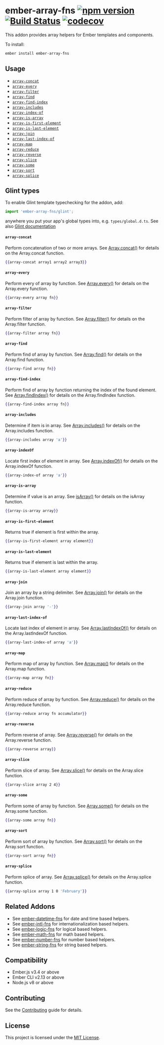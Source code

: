 ember-array-fns
[![npm version](https://badge.fury.io/js/ember-array-fns.svg)](https://badge.fury.io/js/ember-array-fns)
[![Build Status](https://travis-ci.com/robert-allan-frank/ember-array-fns.svg?branch=develop)](https://travis-ci.com/robert-allan-frank/ember-array-fns)
[![codecov](https://codecov.io/gh/robert-allan-frank/ember-array-fns/branch/develop/graph/badge.svg)](https://codecov.io/gh/robert-allan-frank/ember-array-fns)
==============================================================================
This addon provides array helpers for Ember templates and components.

To install:

```sh
ember install ember-array-fns
```

Usage
------------------------------------------------------------------------------
* [`array-concat`](#array-concat)
* [`array-every`](#array-every)
* [`array-filter`](#array-filter)
* [`array-find`](#array-find)
* [`array-find-index`](#array-find-index)
* [`array-includes`](#array-includes)
* [`array-index-of`](#array-index-of)
* [`array-is-array`](#array-is-array)
* [`array-is-first-element`](#array-is-first-element)
* [`array-is-last-element`](#array-is-last-element)
* [`array-join`](#array-join)
* [`array-last-index-of`](#array-last-index-of)
* [`array-map`](#array-map)
* [`array-reduce`](#array-reduce)
* [`array-reverse`](#array-reverse)
* [`array-slice`](#array-slice)
* [`array-some`](#array-some)
* [`array-sort`](#array-sort)
* [`array-splice`](#array-splice)

## Glint types
To enable Glint template typechecking for the addon, add:
```js
import 'ember-array-fns/glint';
```
anywhere you put your app's global types into, e.g. `types/global.d.ts`.
See also [Glint documentation](https://typed-ember.gitbook.io/glint/using-glint/ember/using-addons)

#### `array-concat`
Perform concatenation of two or more arrays. See [Array.concat()](https://developer.mozilla.org/en-US/docs/Web/JavaScript/Reference/Global_Objects/Array/concat) for details on the Array.concat function.


```hbs
{{array-concat array1 array2 array3}}
```

#### `array-every`
Perform every of array by function. See [Array.every()](https://developer.mozilla.org/en-US/docs/Web/JavaScript/Reference/Global_Objects/Array/every) for details on the Array.every function.

```hbs
{{array-every array fn}}
```

#### `array-filter`
Perform filter of array by function. See [Array.filter()](https://developer.mozilla.org/en-US/docs/Web/JavaScript/Reference/Global_Objects/Array/filter) for details on the Array.filter function.

```hbs
{{array-filter array fn}}
```

#### `array-find`
Perform find of array by function. See [Array.find()](https://developer.mozilla.org/en-US/docs/Web/JavaScript/Reference/Global_Objects/Array/find) for details on the Array.find function.

```hbs
{{array-find array fn}}
```

#### `array-find-index`
Perform find of array by function returning the index of the found element. See [Array.findIndex()](https://developer.mozilla.org/en-US/docs/Web/JavaScript/Reference/Global_Objects/Array/findIndex) for details on the Array.findIndex function.

```hbs
{{array-find-index array fn}}
```

#### `array-includes`
Determine if item is in array. See [Array.includes()](https://developer.mozilla.org/en-US/docs/Web/JavaScript/Reference/Global_Objects/Array/includes) for details on the Array.includes function.

```hbs
{{array-includes array 'a'}}
```

#### `array-indexOf`
Locate first index of element in array. See [Array.indexOf()](https://developer.mozilla.org/en-US/docs/Web/JavaScript/Reference/Global_Objects/Array/indexOf) for details on the Array.indexOf function.

```hbs
{{array-index-of array 'a'}}
```

#### `array-is-array`
Determine if value is an array. See [isArray()](http://api.emberjs.com/ember/3.12/functions/@ember%2Farray/isArray) for details on the isArray function.

```hbs
{{array-is-array array}}
```

#### `array-is-first-element`
Returns true if element is first within the array.

```hbs
{{array-is-first-element array element}}
```

#### `array-is-last-element`
Returns true if element is last within the array.

```hbs
{{array-is-last-element array element}}
```

#### `array-join`
Join an array by a string delimiter. See [Array.join()](https://developer.mozilla.org/en-US/docs/Web/JavaScript/Reference/Global_Objects/Array/join) for details on the Array.join function.

```hbs
{{array-join array '-'}}
```

#### `array-last-index-of`
Locate last index of element in array. See [Array.lastIndexOf()](https://developer.mozilla.org/en-US/docs/Web/JavaScript/Reference/Global_Objects/Array/lastIndexOf) for details on the Array.lastIndexOf function.

```hbs
{{array-last-index-of array 'a'}}
```

#### `array-map`
Perform map of array by function. See [Array.map()](https://developer.mozilla.org/en-US/docs/Web/JavaScript/Reference/Global_Objects/Array/map) for details on the Array.map function.

```hbs
{{array-map array fn}}
```

#### `array-reduce`
Perform reduce of array by function. See [Array.reduce()](https://developer.mozilla.org/en-US/docs/Web/JavaScript/Reference/Global_Objects/Array/reduce) for details on the Array.reduce function.

```hbs
{{array-reduce array fn accumulator}}
```

#### `array-reverse`
Perform reverse of array. See [Array.reverse()](https://developer.mozilla.org/en-US/docs/Web/JavaScript/Reference/Global_Objects/Array/reverse) for details on the Array.reverse function.

```hbs
{{array-reverse array}}
```

#### `array-slice`
Perform slice of array. See [Array.slice()](https://developer.mozilla.org/en-US/docs/Web/JavaScript/Reference/Global_Objects/Array/slice) for details on the Array.slice function.

```hbs
{{array-slice array 2 4}}
```

#### `array-some`
Perform some of array by function. See [Array.some()](https://developer.mozilla.org/en-US/docs/Web/JavaScript/Reference/Global_Objects/Array/some) for details on the Array.some function.

```hbs
{{array-some array fn}}
```

#### `array-sort`
Perform sort of array by function. See [Array.sort()](https://developer.mozilla.org/en-US/docs/Web/JavaScript/Reference/Global_Objects/Array/sort) for details on the Array.sort function.

```hbs
{{array-sort array fn}}
```

#### `array-splice`
Perform splice of array. See [Array.splice()](https://developer.mozilla.org/en-US/docs/Web/JavaScript/Reference/Global_Objects/Array/splice) for details on the Array.splice function.

```hbs
{{array-splice array 1 0 'February'}}
```

Related Addons
------------------------------------------------------------------------------
* See [ember-datetime-fns](https://github.com/robert-allan-frank/ember-datetime-fns) for date and time based helpers.
* See [ember-intl-fns](https://github.com/robert-allan-frank/ember-intl-fns) for internationalization based helpers.
* See [ember-logic-fns](https://github.com/robert-allan-frank/ember-logic-fns) for logical based helpers.
* See [ember-math-fns](https://github.com/robert-allan-frank/ember-math-fns) for math based helpers.
* See [ember-number-fns](https://github.com/robert-allan-frank/ember-number-fns) for number based helpers.
* See [ember-string-fns](https://github.com/robert-allan-frank/ember-string-fns) for string based helpers.

Compatibility
------------------------------------------------------------------------------
* Ember.js v3.4 or above
* Ember CLI v2.13 or above
* Node.js v8 or above


Contributing
------------------------------------------------------------------------------
See the [Contributing](CONTRIBUTING.md) guide for details.


License
------------------------------------------------------------------------------
This project is licensed under the [MIT License](LICENSE.md).
